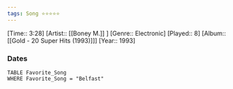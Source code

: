 ```yaml
---
tags: Song ⭐⭐⭐⭐⭐ 
---
```

[Time:: 3:28]
[Artist:: [[Boney M.]] ]
[Genre:: Electronic]
[Played:: 8]
[Album:: [[Gold - 20 Super Hits (1993)]]]
[Year:: 1993]
### Dates
````dataview
TABLE Favorite_Song
WHERE Favorite_Song = "Belfast"
````